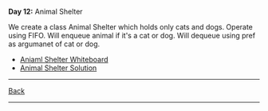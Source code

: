 **Day 12:** Animal Shelter

We create a class Animal Shelter which holds only cats and dogs. Operate using FIFO. Will enqueue animal if it's a cat or dog. Will dequeue using pref as argumanet of cat or dog.

- [Aniaml Shelter Whiteboard](../../assets/AnimalShelter.png)
- [Animal Shelter Solution](animal-shelter.js)

---
[Back](../../README.md)

---
